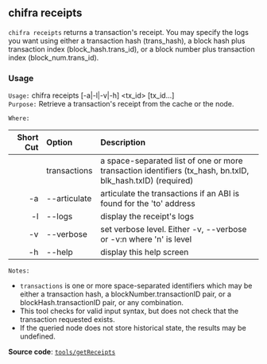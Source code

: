## chifra receipts

`chifra receipts` returns a transaction's receipt. You may specify the logs you want using either a transaction hash (trans\_hash), a block hash plus transaction index (block\_hash.trans\_id), or a block number plus transaction index (block\_num.trans\_id).  

### Usage

`Usage:`    chifra receipts [-a|-l|-v|-h] &lt;tx_id&gt; [tx_id...]  
`Purpose:`  Retrieve a transaction's receipt from the cache or the node.

`Where:`  

| Short Cut | Option | Description |
| -------: | :------- | :------- |
|  | transactions | a space-separated list of one or more transaction identifiers (tx_hash, bn.txID, blk_hash.txID) (required) |
| -a | --articulate | articulate the transactions if an ABI is found for the 'to' address |
| -l | --logs | display the receipt's logs |
| -v | --verbose | set verbose level. Either -v, --verbose or -v:n where 'n' is level |
| -h | --help | display this help screen |

`Notes:`

- `transactions` is one or more space-separated identifiers which may be either a transaction hash, 
  a blockNumber.transactionID pair, or a blockHash.transactionID pair, or any combination.
- This tool checks for valid input syntax, but does not check that the transaction requested exists.
- If the queried node does not store historical state, the results may be undefined.

**Source code**: [`tools/getReceipts`](https://github.com/TrueBlocks/trueblocks-core/tree/master/src/tools/getReceipts)

